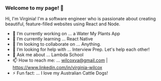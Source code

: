 ### Welcome to my page! 👋

Hi, I'm Virginia!  I'm a software engineer who is passionate about creating beautiful, feature-filled websites using React and Node.

- 🔭 I’m currently working on ... a Water My Plants App
- 🌱 I’m currently learning ... React Native
- 👯 I’m looking to collaborate on ... Anything.
- 🤔 I’m looking for help with ... Interview Prep.  Let's help each other!
- 💬 Ask me about ... Lambda School
- 📫 How to reach me: ... wilcoxva@gmail.com | https://www.linkedin.com/in/virginia-wilcox
- ⚡ Fun fact: ... I love my Australian Cattle Dogs!
